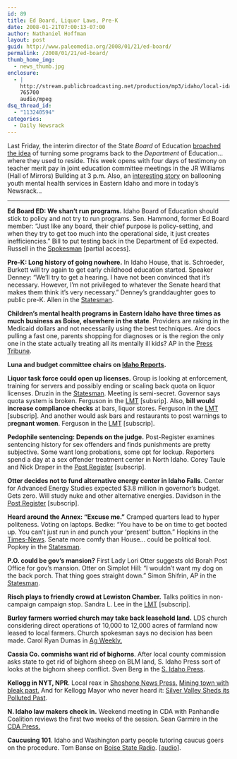 ```yaml
---
id: 89
title: Ed Board, Liquor Laws, Pre-K
date: 2008-01-21T07:00:13-07:00
author: Nathaniel Hoffman
layout: post
guid: http://www.paleomedia.org/2008/01/21/ed-board/
permalink: /2008/01/21/ed-board/
thumb_home_img:
  - news_thumb.jpg
enclosure:
  - |
    http://stream.publicbroadcasting.net/production/mp3/idaho/local-idaho-668120.mp3
    765700
    audio/mpeg
dsq_thread_id:
  - "113240594"
categories:
  - Daily Newsrack
---
```

Last Friday, the interim director of the State _Board_ of Education [broached the idea](http://www.spokesmanreview.com/idaho/topstory.asp?ID=228446) of turning some programs back to the _Department_ of Education&#8230; where they used to reside. This week opens with four days of testimony on teacher merit pay in joint education committee meetings in the JR Williams (Hall of Mirrors) Building at 3 p.m. Also, an [interesting story](http://www.idahopress.com/?id=3244) on ballooning youth mental health services in Eastern Idaho and more in today&#8217;s Newsrack&#8230;

* * *

**Ed Board ED: We shan&#8217;t run programs.** Idaho Board of Education should stick to policy and not try to run programs. Sen. Hammond, former Ed Board member: &#8220;Just like any board, their chief purpose is policy-setting, and when they try to get too much into the operational side, it just creates inefficiencies.&#8221; Bill to put testing back in the Department of Ed expected. Russell in the [Spokesman](http://www.spokesmanreview.com/idaho/topstory.asp?ID=228446) [partial access].

**Pre-K: Long history of going nowhere.** In Idaho House, that is. Schroeder, Burkett will try again to get early childhood education started. Speaker Denney: &#8220;We&#8217;ll try to get a hearing. I have not been convinced that it&#8217;s necessary. However, I&#8217;m not privileged to whatever the Senate heard that makes them think it&#8217;s very necessary.&#8221; Denney&#8217;s granddaughter goes to public pre-K. Allen in the [Statesman](http://www.idahostatesman.com/idahopolitics/story/269299.html).

**Children&#8217;s mental health programs in Eastern Idaho have three times as much business as Boise, elsewhere in the state**. Providers are raking in the Medicaid dollars and not necessarily using the best techniques. Are docs pulling a fast one, parents shopping for diagnoses or is the region the only one in the state actually treating all its mentally ill kids? AP in the [Press Tribune](http://www.idahopress.com/?id=3244).

**Luna and budget committee chairs on [Idaho Reports](http://idahoptv.org/idreports/).**

**Liquor task force could open up licenses.** Group is looking at enforcement, training for servers and possibly ending or scaling back quota on liquor licenses. Druzin in the [Statesman](http://www.idahostatesman.com/idahopolitics/story/269314.html). Meeting is semi-secret. Governor says quota system is broken. Ferguson in the [LMT](http://www.lmtribune.com/story/northwest/13716/) [subsrip]. Also, **bill would increase compliance checks** at bars, liquor stores. Ferguson in the [LMT](http://www.lmtribune.com/story/northwest/13718/) [subscrip]. And another would ask bars and restaurants to post warnings to p**regnant women**. Ferguson in the [LMT](http://www.lmtribune.com/story/northwest/13714/) [subscrip].

**Pedophile sentencing: Depends on the judge.** Post-Register examines sentencing history for sex offenders and finds punishments are pretty subjective. Some want long probations, some opt for lockup. Reporters spend a day at a sex offender treatment center in North Idaho. Corey Taule and Nick Draper in the [Post Register](http://www.postregister.com/story.php?accnum=1001-01202008&today=2008-01-20) [subscrip].

**Otter decides not to fund alternative energy center in Idaho Falls**. Center for Advanced Energy Studies expected $3.8 million in governor&#8217;s budget. Gets zero. Will study nuke and other alternative energies. Davidson in the [Post Register](http://www.postregister.com/story.php?accnum=1001-01192008&today=2008-01-19) [subscrip].

**Heard around the Annex: &#8220;Excuse me.&#8221;** Cramped quarters lead to hyper politeness. Voting on laptops. Bedke: &#8220;You have to be on time to get booted up. You can&#8217;t just run in and punch your &#8216;present&#8217; button.&#8221; Hopkins in the [Times-News](http://www.magicvalley.com/articles/2008/01/21/news/top_story/129145.txt). Senate more comfy than House&#8230; could be political tool. Popkey in the [Statesman](http://www.idahostatesman.com/popkey/story/270253.html).

**P.O. could be gov&#8217;s mansion?** First Lady Lori Otter suggests old Borah Post Office for gov&#8217;s mansion. Otter on Simplot Hill: &#8220;I wouldn&#8217;t want my dog on the back porch. That thing goes straight down.&#8221; Simon Shifrin, AP in the [Statesman](http://www.idahostatesman.com/idahopolitics/story/269306.html).

**Risch plays to friendly crowd at Lewiston Chamber.** Talks politics in non-campaign campaign stop. Sandra L. Lee in the [LMT](http://www.lmtribune.com/story/northwest/13720/) [subscrip].

**Burley farmers worried church may take back leasehold land.** LDS church considering direct operations of 10,000 to 12,000 acres of farmland now leased to local farmers. Church spokesman says no decision has been made. Carol Ryan Dumas in [Ag Weekly.](http://www.agweekly.com/articles/2008/01/21/news/ag_news/news02.txt)

**Cassia Co. commishs want rid of bighorns**. After local county commission asks state to get rid of bighorn sheep on BLM land, S. Idaho Press sort of looks at the bighorn sheep conflict. Sven Berg in the [S. Idaho Press](http://www.southidahopress.com/articles/2008/01/19/news/local/9748bighorn1.txt).

**Kellogg in NYT, NPR**. Local reax in [Shoshone News Press.](http://www.shoshonenewspress.com/articles/2008/01/19/news/news01.txt) [Mining town with bleak past.](http://travel.nytimes.com/2008/01/18/travel/escapes/18havens.html?scp=2&sq) And for Kellogg Mayor who never heard it: [Silver Valley Sheds its Polluted Past](http://www.npr.org/templates/story/story.php?storyId=17854269).

**N. Idaho law makers check in.** Weekend meeting in CDA with Panhandle Coalition reviews the first two weeks of the session. Sean Garmire in the [CDA Press.](http://www.cdapress.com/articles/2008/01/21/news/news02.txt)

**Caucusing 101**. Idaho and Washington party people tutoring caucus goers on the procedure. Tom Banse on [Boise State Radio](http://www.publicbroadcasting.net/idaho/news.newsmain?action=article&ARTICLE_ID=1214709&sectionID=1). [[audio](http://stream.publicbroadcasting.net/production/mp3/idaho/local-idaho-668120.mp3)].